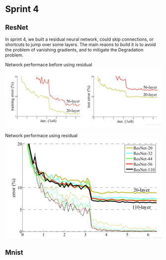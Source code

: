Sprint 4 
== 
## ResNet  
In sprint 4, we built a residual neural network, could skip connections, or shortcuts to jump over some layers. The main reaons to build it is to avoid the problem of vanishing gradients, and to mitigate the Degradation problem.  

Network performace before using residual
![image](https://github.com/ChujunQi/EC601_photonics_image_processor/blob/main/Sprint%204/performance%20before%20using%20resnet.png)  

Network performace using residual
![image](https://github.com/ChujunQi/EC601_photonics_image_processor/blob/main/Sprint%204/performance%20using%20resnet.png)  

## Mnist
